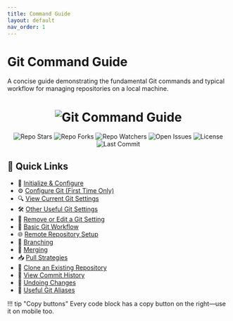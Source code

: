 ```yaml
---
title: Command Guide
layout: default
nav_order: 1
---
```


# Git Command Guide
A concise guide demonstrating the fundamental Git commands and typical workflow for managing repositories on a local machine.

<p align="center">
    <h1 align="center"><img src="https://img.shields.io/badge/Git-F05032.svg?style=for-the-badge&logo=Git&logoColor=white" alt="Git">
 Command Guide</h1>
</p>
<p align="center">
<!-- Stars -->
<img src="https://img.shields.io/github/stars/bensonngu/git-command?style=for-the-badge&color=FFD700" alt="Repo Stars">

<!-- Forks -->
<img src="https://img.shields.io/github/forks/bensonngu/git-command?style=for-the-badge&color=FF8C00" alt="Repo Forks">

<!-- Watchers -->
<img src="https://img.shields.io/github/watchers/bensonngu/git-command?style=for-the-badge&color=1E90FF" alt="Repo Watchers">

<!-- Open Issues -->
<img src="https://img.shields.io/github/issues/bensonngu/git-command?style=for-the-badge&color=DC143C" alt="Open Issues">

<!-- License -->
<img src="https://img.shields.io/github/license/bensonngu/git-command?style=for-the-badge&color=228B22" alt="License">

<!-- Last Commit -->
<img src="https://img.shields.io/github/last-commit/bensonngu/git-command?style=for-the-badge&logo=git&logoColor=white&color=8A2BE2" alt="Last Commit">
<p>

## 🧭 Quick Links

- 🧾 [Initialize & Configure](setup/init.md)
- ⚙️ [Configure Git (First Time Only)](setup/config.md)
- 🔍 [View Current Git Settings](setup/view-settings.md)
- 🛠 [Other Useful Git Settings](setup/other-settings.md)
- 🧽 [Remove or Edit a Git Setting](setup/edit-settings.md)
- 🔄 [Basic Git Workflow](workflow/basic.md)
- 🌐 [Remote Repository Setup](remote/setup.md)
- 🌿 [Branching](branching/branching.md)
- 🔀 [Merging](merging/merging.md)
- 📥 [Pull Strategies](remote/pull-strategies.md)
- 📂 [Clone an Existing Repository](remote/clone.md)
- 📜 [View Commit History](history/log.md)
- 🧹 [Undoing Changes](undo/undo.md)
- 🧠 [Useful Git Aliases](extras/aliases.md)

!!! tip "Copy buttons"
    Every code block has a copy button on the right—use it on mobile too.